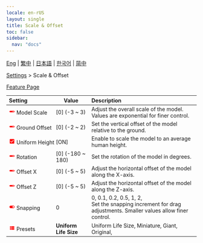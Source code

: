 ```yaml
---
locale: en-rUS
layout: single
title: Scale & Offset
toc: false
sidebar:
  nav: "docs"
---
```

[Eng](/dancexr/menu/2025.4/actor/scale_n_offset) | [繁中](/tw/dancexr/menu/2025.4/actor/scale_n_offset) | [日本語](/jp/dancexr/menu/2025.4/actor/scale_n_offset) | [한국어](/kr/dancexr/menu/2025.4/actor/scale_n_offset) | [简中](/zh/dancexr/menu/2025.4/actor/scale_n_offset)

[Settings](../menu#Settings) > Scale & Offset



[Feature Page](/dancexr/features/scale_n_offset)

| Setting | Value | Description |
| :--- | --- | :--- |
|<nobr><img src="/images/icon/ic_slider.png" alt="slider icon"/> Model Scale</nobr>| [0] (-3 ~ 3) | Adjust the overall scale of the model. Values are exponential for finer control.
|<nobr><img src="/images/icon/ic_slider.png" alt="slider icon"/> Ground Offset</nobr>| [0] (-2 ~ 2) | Set the vertical offset of the model relative to the ground.
|<nobr><img src="/images/icon/ic_check_on.png" alt="check on icon"/> Uniform Height</nobr>| [ON] | Enable to scale the model to an average human height.
|<nobr><img src="/images/icon/ic_slider.png" alt="slider icon"/> Rotation</nobr>| [0] (-180 ~ 180) | Set the rotation of the model in degrees.
|<nobr><img src="/images/icon/ic_slider.png" alt="slider icon"/> Offset X</nobr>| [0] (-5 ~ 5) | Adjust the horizontal offset of the model along the X-axis.
|<nobr><img src="/images/icon/ic_slider.png" alt="slider icon"/> Offset Z</nobr>| [0] (-5 ~ 5) | Adjust the horizontal offset of the model along the Z-axis.
|<nobr><img src="/images/icon/ic_toggle_on.png" alt="toggle on icon"/> Snapping</nobr>| 0 | 0, 0.1, 0.2, 0.5, 1, 2, <br/>Set the snapping increment for drag adjustments. Smaller values allow finer control.
|<nobr><img src="/images/icon/ic_list.png" alt="list icon"/> Presets</nobr>| **Uniform Life Size** | Uniform Life Size, Miniature, Giant, Original,  |
